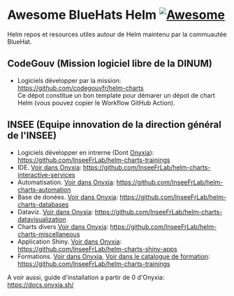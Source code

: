 # Awesome BlueHats Helm  [![Awesome](https://cdn.rawgit.com/sindresorhus/awesome/d7305f38d29fed78fa85652e3a63e154dd8e8829/media/badge.svg)](https://github.com/sindresorhus/awesome)  

Helm repos et resources utiles autour de Helm maintenu par la commuautée BlueHat.  

## CodeGouv (Mission logiciel libre de la DINUM)

- Logiciels développer par la mission: https://github.com/codegouvfr/helm-charts  
  Ce dépot constitue un bon template pour démarer un dépot de chart Helm (vous pouvez copier le Workflow GitHub Action).   

## INSEE (Equipe innovation de la direction général de l'INSEE)  

- Logiciels développer en intrerne (Dont [Onyxia](https://onyxia.sh)): https://github.com/InseeFrLab/helm-charts-trainings  
- IDE. [Voir dans Onyxia](https://datalab.sspcloud.fr/catalog/ide): https://github.com/InseeFrLab/helm-charts-interactive-services  
- Automatisation. [Voir dans Onyxia](https://datalab.sspcloud.fr/catalog/automation): https://github.com/InseeFrLab/helm-charts-automation  
- Base de donées. [Voir dans Onyxia](https://datalab.sspcloud.fr/catalog/databases): https://github.com/InseeFrLab/helm-charts-databases  
- Dataviz. [Voir dans Onyxia](): https://github.com/InseeFrLab/helm-charts-datavisualization  
- Charts divers [Voir dans Onyxia](https://datalab.sspcloud.fr/catalog/divers): https://github.com/InseeFrLab/helm-charts-miscellaneous  
- Application Shiny. [Voir dans Onyxia](https://datalab.sspcloud.fr/catalog/dataviz): https://github.com/InseeFrLab/helm-charts-shiny-apps  
- Formations. [Voir dans Onyxia](https://datalab.sspcloud.fr/catalog/inseefrlab-helm-charts-trainings), [Voir dans le catalogue de formation](https://www.sspcloud.fr/formation?search=&path=%5B%22FuncampR%20-%20Spellbook%20(EN%20-%20WIP)%22%5D): https://github.com/InseeFrLab/helm-charts-trainings  

A voir aussi, guide d'installation a partir de 0 d'Onyxia: https://docs.onyxia.sh/  


